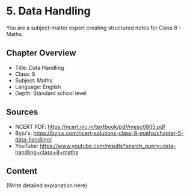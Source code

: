 # 5. Data Handling

You are a subject-matter expert creating structured notes for Class 8 - Maths.

## Chapter Overview
- Title: Data Handling
- Class: 8
- Subject: Maths
- Language: English
- Depth: Standard school level

## Sources
- NCERT PDF: https://ncert.nic.in/textbook/pdf/mesc0805.pdf
- Byju's: https://byjus.com/ncert-solutions-class-8-maths/chapter-5-data-handling/
- YouTube: https://www.youtube.com/results?search_query=data-handling+class+8+maths

## Content
(Write detailed explanation here)
